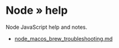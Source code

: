 # Node »  help

Node JavaScript help and notes.

* [node_macos_brew_troubleshooting.md](node_macos_brew_troubleshooting.md)
